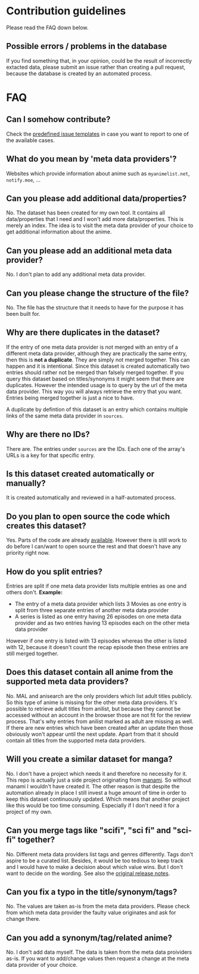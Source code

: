 # Contribution guidelines
Please read the FAQ down below.

## Possible errors / problems in the database
If you find something that, in your opinion, could be the result of incorrectly extacted data, please submit an issue rather than creating a pull request, because the database is created by an automated process.

# FAQ

## Can I somehow contribute?
Check the [predefined issue templates](https://github.com/manami-project/anime-offline-database/issues/new/choose) in case you want to report to one of the available cases.

## What do you mean by 'meta data providers'?
Websites which provide information about anime such as `myanimelist.net`, `notify.moe`, ...

## Can you please add additional data/properties?
No. The dataset has been created for my own tool. It contains all data/properties that I need and I won't add more data/properties. This is merely an index. The idea is to visit the meta data provider of your choice to get additional information about the anime.

## Can you please add an additional meta data provider?
No. I don't plan to add any additional meta data provider.

## Can you please change the structure of the file?
No. The file has the structure that it needs to have for the purpose it has been built for.

## Why are there duplicates in the dataset?
If the entry of one meta data provider is not merged with an entry of a different meta data provider, although they are practically the same entry, then this is **not a duplicate**.
They are simply not merged together. This can happen and it is intentional. Since this dataset is created automatically two entries should rather not be merged than falsely merged together.
If you query this dataset based on titles/synonyms it might seem that there are duplicates. However the intended usage is to query by the url of the meta data provider. This way you will always retrieve the entry that you want. Entries being merged together is just a nice to have.

A duplicate by defintion of this dataset is an entry which contains multiple links of the same meta data provider in `sources`.

## Why are there no IDs?
There are. The entries under `sources` are the IDs. Each one of the array's URLs is a key for that specific entry.

## Is this dataset created automatically or manually?
It is created automatically and reviewed in a half-automated process.

## Do you plan to open source the code which creates this dataset?
Yes. Parts of the code are already [available](https://github.com/manami-project?tab=repositories&q=modb&type=source). However there is still work to do before I can/want to open source the rest and that doesn't have any priority right now.

## How do you split entries?
Entries are split if one meta data provider lists multiple entries as one and others don't.
**Example:**
* The entry of a meta data provider which lists 3 Movies as one entry is split from three separate entries of another meta data provider
* A series is listed as one entry having 26 episodes on one meta data provider and as two entries having 13 episodes each on the other meta data provider

However if one entry is listed with 13 episodes whereas the other is listed with 12, because it doesn't count the recap episode then these entries are still merged together.

## Does this dataset contain all anime from the supported meta data providers?
No. MAL and anisearch are the only providers which list adult titles publicly. So this type of anime is missing for the other meta data providers.
It's possible to retrieve adult titles from anilist, but because they cannot be accessed without an account in the browser those are not fit for the review process. That's why entries from anilist marked as adult are missing as well.
If there are new entries which have been created after an update then those obviously won't appear until the next update.
Apart from that it should contain all titles from the supported meta data providers.

## Will you create a similar dataset for manga?
No. I don't have a project which needs it and therefore no necessity for it. This repo is actually just a side project originating from [manami](https://github.com/manami-project/manami). So without manami I wouldn't have created it.
The other reason is that despite the automation already in place I still invest a huge amount of time in order to keep this dataset continuously updated. Which means that another project like this would be too time consuming. Especially if I don't need it for a project of my own.

## Can you merge tags like "scifi", "sci fi" and "sci-fi" together?
No. Different meta data providers list tags and genres differently. Tags don't aspire to be a curated list. Besides, it would be too tedious to keep track and I would have to make a decision about which value wins. But I don't want to decide on the wording. See also the [original release notes](https://github.com/manami-project/anime-offline-database/releases/tag/2020-25).

## Can you fix a typo in the title/synonym/tags?
No. The values are taken as-is from the meta data providers. Please check from which meta data provider the faulty value originates and ask for change there.

## Can you add a synonym/tag/related anime?
No. I don't add data myself. The data is taken from the meta data proividers as-is. If you want to add/change values then request a change at the meta data provider of your choice.